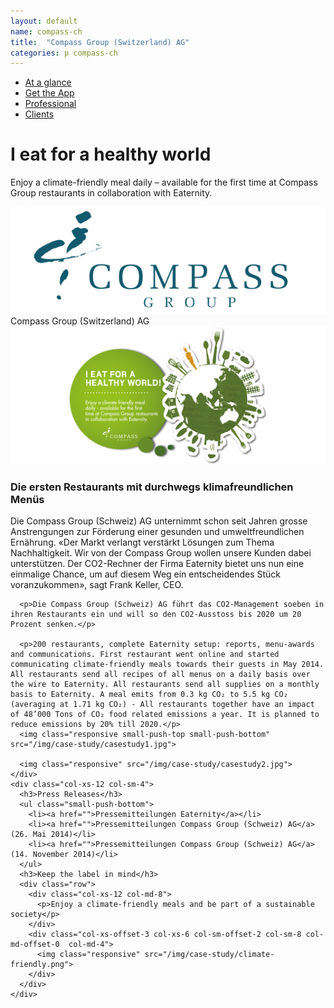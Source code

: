 ```yaml
---
layout: default
name: compass-ch
title:  "Compass Group (Switzerland) AG"
categories: p compass-ch
---
```


<div class="container hidden-xs">
  <div class="row">
    <div class="col-xs-12 text-center">
      <ul class="subNavigation">
        <a href="/app"><li>At a glance</li></a>
        <a href="/app/get-the-app"><li>Get the App</li></a>
        <a href="/app/professional"><li>Professional</li></a>
        <a href="/app/clients"><li class="current">Clients</li></a>
      </ul>
    </div>
  </div>
</div>


<div class="container">
  <div class="row push-top small-push-bottom">
    <div class="col-xs-12 text-center">
      <h1>I eat for a healthy world</h1>
    </div>
  </div>
  <div class="row small-push-bottom">
    <div class="col-xs-12 col-sm-offset-2 col-sm-8 col-md-offset-3 col-md-6 text-center">
      <p>Enjoy a climate-friendly meal daily – available for the first time at Compass Group restaurants in collaboration with Eaternity.</p>
    </div>
  </div>

  <div class="row big-push-bottom">
    <div class="col-xs-offset-2 col-xs-8  col-sm-offset-4 col-sm-4 text-center">
      <img class="responsive" src="/img/case-study/logo-compass.svg">
      Compass Group (Switzerland) AG
    </div>
  </div>
</div>

<div class="window" style="background-image: url('/img/case-study/casestudy-parallax.jpg')">
  <div class="container">
    <div class="row">
      <div class="col-xs-12">
        <img class="responsive" src="/img/case-study/banner-compass-en.png">
      </div>
    </div>
  </div>
</div>

<div class="container">
  <div class="row big-push-top small-push-bottom">
    <div class="col-xs-12 col-sm-8 col-md-6">
      <h3>Die ersten Restaurants mit durchwegs klimafreundlichen Menüs</h3>
    </div>
  </div>

  <div class="row push-bottom">
    <div class="col-xs-12 col-sm-8">
      <p>Die Compass Group (Schweiz) AG unternimmt schon seit Jahren grosse Anstrengungen zur Förderung einer gesunden und umweltfreundlichen Ernährung. «Der Markt verlangt verstärkt Lösungen zum Thema Nachhaltigkeit. Wir von der Compass Group wollen unsere Kunden dabei unterstützen. Der CO2-Rechner der Firma Eaternity bietet uns nun eine einmalige Chance, um auf diesem Weg ein entscheidendes Stück voranzukommen», sagt Frank Keller, CEO.</p>

      <p>Die Compass Group (Schweiz) AG führt das CO2-Management soeben in ihren Restaurants ein und will so den CO2-Ausstoss bis 2020 um 20 Prozent senken.</p>

      <p>200 restaurants, complete Eaternity setup: reports, menu-awards and communications. First restaurant went online and started communicating climate-friendly meals towards their guests in May 2014. All restaurants send all recipes of all menus on a daily basis over the wire to Eaternity. All restaurants send all supplies on a monthly basis to Eaternity. A meal emits from 0.3 kg CO₂ to 5.5 kg CO₂ (averaging at 1.71 kg CO₂) - All restaurants together have an impact of 48’000 Tons of CO₂ food related emissions a year. It is planned to reduce emissions by 20% till 2020.</p>
      <img class="responsive small-push-top small-push-bottom" src="/img/case-study/casestudy1.jpg">

      <img class="responsive" src="/img/case-study/casestudy2.jpg">
    </div>
    <div class="col-xs-12 col-sm-4">
      <h3>Press Releases</h3>
      <ul class="small-push-bottom">
        <li><a href="">Pressemitteilungen Eaternity</a></li>
        <li><a href="">Pressemitteilungen Compass Group (Schweiz) AG</a> (26. Mai 2014)</li>
        <li><a href="">Pressemitteilungen Compass Group (Schweiz) AG</a> (14. November 2014)</li>
      </ul>
      <h3>Keep the label in mind</h3>
      <div class="row">
        <div class="col-xs-12 col-md-8">
          <p>Enjoy a climate-friendly meals and be part of a sustainable society</p>
        </div>
        <div class="col-xs-offset-3 col-xs-6 col-sm-offset-2 col-sm-8 col-md-offset-0  col-md-4">
          <img class="responsive" src="/img/case-study/climate-friendly.png">
        </div>
      </div>
    </div>
  </div>
</div>


<script src="https://ajax.googleapis.com/ajax/libs/jquery/1.11.3/jquery.min.js"></script>
<script src="/js/jquery.magnific-popup.min.js"></script>
<script src="/js/jquery.royalslider.min.js"></script>
<script src="/js/bootstrap.min.js"></script>
<script src="/js/icheck.min.js"></script>
<script src="/js/script.js"></script>
